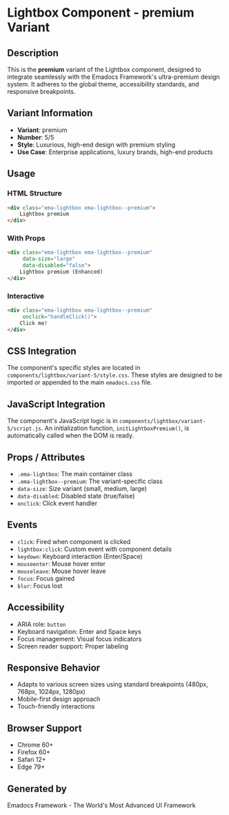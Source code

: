 # Lightbox Component - premium Variant

## Description
This is the **premium** variant of the Lightbox component, designed to integrate seamlessly with the Emadocs Framework's ultra-premium design system. It adheres to the global theme, accessibility standards, and responsive breakpoints.

## Variant Information
- **Variant**: premium
- **Number**: 5/5
- **Style**: Luxurious, high-end design with premium styling
- **Use Case**: Enterprise applications, luxury brands, high-end products

## Usage

### HTML Structure
```html
<div class="ema-lightbox ema-lightbox--premium">
    Lightbox premium
</div>
```

### With Props
```html
<div class="ema-lightbox ema-lightbox--premium" 
     data-size="large" 
     data-disabled="false">
    Lightbox premium (Enhanced)
</div>
```

### Interactive
```html
<div class="ema-lightbox ema-lightbox--premium" 
     onclick="handleClick()">
    Click me!
</div>
```

## CSS Integration
The component's specific styles are located in `components/lightbox/variant-5/style.css`. These styles are designed to be imported or appended to the main `emadocs.css` file.

## JavaScript Integration
The component's JavaScript logic is in `components/lightbox/variant-5/script.js`. An initialization function, `initLightboxPremium()`, is automatically called when the DOM is ready.

## Props / Attributes
- `.ema-lightbox`: The main container class
- `.ema-lightbox--premium`: The variant-specific class
- `data-size`: Size variant (small, medium, large)
- `data-disabled`: Disabled state (true/false)
- `onclick`: Click event handler

## Events
- `click`: Fired when component is clicked
- `lightbox:click`: Custom event with component details
- `keydown`: Keyboard interaction (Enter/Space)
- `mouseenter`: Mouse hover enter
- `mouseleave`: Mouse hover leave
- `focus`: Focus gained
- `blur`: Focus lost

## Accessibility
- ARIA role: `button`
- Keyboard navigation: Enter and Space keys
- Focus management: Visual focus indicators
- Screen reader support: Proper labeling

## Responsive Behavior
- Adapts to various screen sizes using standard breakpoints (480px, 768px, 1024px, 1280px)
- Mobile-first design approach
- Touch-friendly interactions

## Browser Support
- Chrome 60+
- Firefox 60+
- Safari 12+
- Edge 79+

## Generated by
Emadocs Framework - The World's Most Advanced UI Framework
